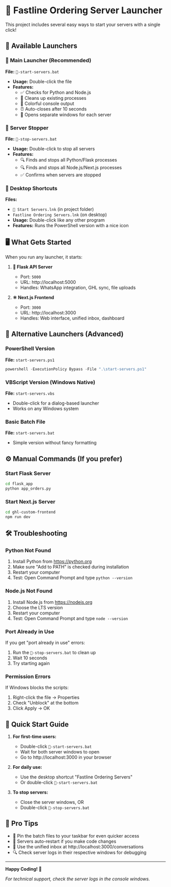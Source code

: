 # 🚀 Fastline Ordering Server Launcher

This project includes several easy ways to start your servers with a single click!

## 📁 Available Launchers

### 🚀 **Main Launcher** (Recommended)
**File:** `🚀-start-servers.bat`
- **Usage:** Double-click the file
- **Features:** 
  - ✅ Checks for Python and Node.js
  - 🧹 Cleans up existing processes
  - 🎨 Colorful console output
  - ⏰ Auto-closes after 10 seconds
  - 📱 Opens separate windows for each server

### 🛑 **Server Stopper**
**File:** `🛑-stop-servers.bat`
- **Usage:** Double-click to stop all servers
- **Features:**
  - 🔍 Finds and stops all Python/Flask processes
  - 🔍 Finds and stops all Node.js/Next.js processes
  - ✅ Confirms when servers are stopped

### 📎 **Desktop Shortcuts** 
**Files:** 
- `🚀 Start Servers.lnk` (in project folder)
- `Fastline Ordering Servers.lnk` (on desktop)
- **Usage:** Double-click like any other program
- **Features:** Runs the PowerShell version with a nice icon

## 🖥️ What Gets Started

When you run any launcher, it starts:

1. **🐍 Flask API Server**
   - Port: `5000`
   - URL: http://localhost:5000
   - Handles: WhatsApp integration, GHL sync, file uploads

2. **⚛️ Next.js Frontend**
   - Port: `3000` 
   - URL: http://localhost:3000
   - Handles: Web interface, unified inbox, dashboard

## 🔧 Alternative Launchers (Advanced)

### PowerShell Version
**File:** `start-servers.ps1`
```powershell
powershell -ExecutionPolicy Bypass -File ".\start-servers.ps1"
```

### VBScript Version (Windows Native)
**File:** `start-servers.vbs`
- Double-click for a dialog-based launcher
- Works on any Windows system

### Basic Batch File
**File:** `start-servers.bat`
- Simple version without fancy formatting

## ⚙️ Manual Commands (If you prefer)

### Start Flask Server
```bash
cd flask_app
python app_orders.py
```

### Start Next.js Server
```bash
cd ghl-custom-frontend
npm run dev
```

## 🛠️ Troubleshooting

### Python Not Found
1. Install Python from https://python.org
2. Make sure "Add to PATH" is checked during installation
3. Restart your computer
4. Test: Open Command Prompt and type `python --version`

### Node.js Not Found  
1. Install Node.js from https://nodejs.org
2. Choose the LTS version
3. Restart your computer
4. Test: Open Command Prompt and type `node --version`

### Port Already in Use
If you get "port already in use" errors:
1. Run the `🛑-stop-servers.bat` to clean up
2. Wait 10 seconds
3. Try starting again

### Permission Errors
If Windows blocks the scripts:
1. Right-click the file → Properties
2. Check "Unblock" at the bottom
3. Click Apply → OK

## 🎯 Quick Start Guide

1. **For first-time users:**
   - Double-click `🚀-start-servers.bat`
   - Wait for both server windows to open
   - Go to http://localhost:3000 in your browser

2. **For daily use:**
   - Use the desktop shortcut "Fastline Ordering Servers"
   - Or double-click `🚀-start-servers.bat`

3. **To stop servers:**
   - Close the server windows, OR
   - Double-click `🛑-stop-servers.bat`

## 🌟 Pro Tips

- 📌 Pin the batch files to your taskbar for even quicker access
- 🔄 Servers auto-restart if you make code changes
- 📱 Use the unified inbox at http://localhost:3000/conversations
- 🔍 Check server logs in their respective windows for debugging

---

**Happy Coding! 🎉**

*For technical support, check the server logs in the console windows.*